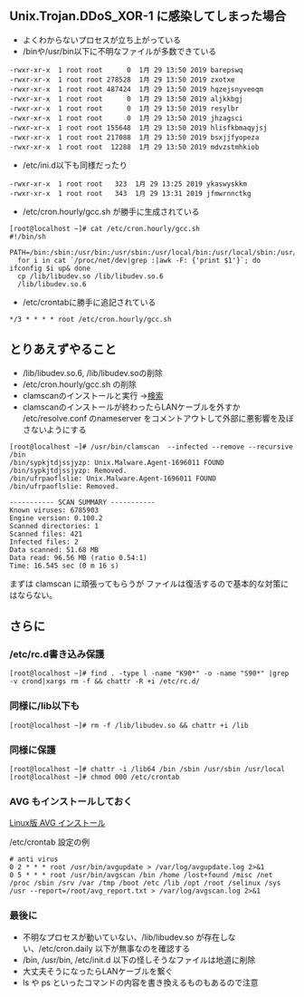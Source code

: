 <!--
title:   CentOS Unix.Trojan.DDoS_XOR-1 対策 メモ
tags:    CentOS
id:      7ad5bb78c923a18abe9d
private: false
-->
## Unix.Trojan.DDoS_XOR-1 に感染してしまった場合
- よくわからないプロセスが立ち上がっている
- /binや/usr/bin以下に不明なファイルが多数できている

```
-rwxr-xr-x  1 root root      0  1月 29 13:50 2019 barepswq
-rwxr-xr-x  1 root root 278528  1月 29 13:50 2019 zxotxe
-rwxr-xr-x  1 root root 487424  1月 29 13:50 2019 hqzejsnyveoqm
-rwxr-xr-x  1 root root      0  1月 29 13:50 2019 aljkkbgj
-rwxr-xr-x  1 root root      0  1月 29 13:50 2019 resylbr
-rwxr-xr-x  1 root root      0  1月 29 13:50 2019 jhzagsci
-rwxr-xr-x  1 root root 155648  1月 29 13:50 2019 hlisfkbmaqyjsj
-rwxr-xr-x  1 root root 217088  1月 29 13:50 2019 bsxjjfyopeza
-rwxr-xr-x  1 root root  12288  1月 29 13:50 2019 mdvzstmhkiob
```
- /etc/ini.d以下も同様だったり

```
-rwxr-xr-x  1 root root   323  1月 29 13:25 2019 ykaswyskkm
-rwxr-xr-x  1 root root   343  1月 29 13:31 2019 jfmwrnnctkg
```

- /etc/cron.hourly/gcc.sh が勝手に生成されている

```
[root@localhost ~]# cat /etc/cron.hourly/gcc.sh
#!/bin/sh
  PATH=/bin:/sbin:/usr/bin:/usr/sbin:/usr/local/bin:/usr/local/sbin:/usr/X11R6/bin
  for i in cat `/proc/net/dev|grep :|awk -F: {'print $1'}`; do ifconfig $i up& done
  cp /lib/libudev.so /lib/libudev.so.6
  /lib/libudev.so.6
```

- /etc/crontabに勝手に追記されている

```
*/3 * * * * root /etc/cron.hourly/gcc.sh
```

## とりあえずやること

- /lib/libudev.so.6, /lib/libudev.soの削除
- /etc/cron.hourly/gcc.sh の削除
- clamscanのインストールと実行  →[検索](https://qiita.com/search?q=clamscan)
- clamscanのインストールが終わったらLANケーブルを外すか /etc/resolve.conf のnameserver をコメントアウトして外部に悪影響を及ぼさないようにする

```
[root@localhost ~]# /usr/bin/clamscan  --infected --remove --recursive /bin
/bin/sypkjtdjssjyzp: Unix.Malware.Agent-1696011 FOUND
/bin/sypkjtdjssjyzp: Removed.
/bin/ufrpaoflslie: Unix.Malware.Agent-1696011 FOUND
/bin/ufrpaoflslie: Removed.

----------- SCAN SUMMARY -----------
Known viruses: 6785903
Engine version: 0.100.2
Scanned directories: 1
Scanned files: 421
Infected files: 2
Data scanned: 51.68 MB
Data read: 96.56 MB (ratio 0.54:1)
Time: 16.545 sec (0 m 16 s)
```
まずは clamscan に頑張ってもらうが
ファイルは復活するので基本的な対策にはならない。

## さらに
### /etc/rc.d書き込み保護
`
[root@localhost ~]# find . -type l -name "K90*" -o -name "S90*" |grep -v crond|xargs rm -f && chattr -R +i /etc/rc.d/
`

### 同様に/lib以下も

```
[root@localhost ~]# rm -f /lib/libudev.so && chattr +i /lib
```

### 同様に保護
`
[root@localhost ~]# chattr -i /lib64 /bin /sbin /usr/sbin /usr/local
[root@localhost ~]# chmod 000 /etc/crontab
`
### AVG もインストールしておく
[Linux版 AVG インストール](https://qiita.com/dicek_nicno/items/6636e517076180d1ed73)

/etc/crontab 設定の例

```
# anti virus
0 2 * * * root /usr/bin/avgupdate > /var/log/avgupdate.log 2>&1
0 5 * * * root /usr/bin/avgscan /bin /home /lost+found /misc /net /proc /sbin /srv /var /tmp /boot /etc /lib /opt /root /selinux /sys /usr --report=/root/avg_report.txt > /var/log/avgscan.log 2>&1
```

### 最後に
- 不明なプロセスが動いていない、/lib/libudev.so が存在しない、/etc/cron.daily 以下が無事なのを確認する
- /bin, /usr/bin, /etc/init.d 以下の怪しそうなファイルは地道に削除
- 大丈夫そうになったらLANケーブルを繋ぐ
- ls や ps といったコマンドの内容を書き換えるものもあるので注意
